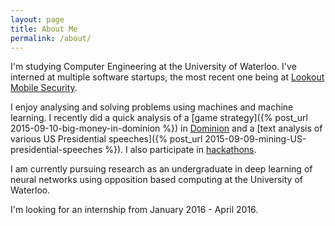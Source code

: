 ```yaml
---
layout: page
title: About Me
permalink: /about/
---
```


I'm studying Computer Engineering at the University of Waterloo. I've interned at multiple software startups, the most recent one being at [Lookout Mobile Security](https://www.lookout.com/).

I enjoy analysing and solving problems using machines and machine learning. I recently did a quick analysis of a [game strategy]({% post_url 2015-09-10-big-money-in-dominion %}) in [Dominion](https://en.wikipedia.org/wiki/Dominion_(card_game)) and a [text analysis of various US Presidential speeches]({% post_url 2015-09-09-mining-US-presidential-speeches %}). I also participate in [hackathons](http://devpost.com/shamak).

I am currently pursuing research as an undergraduate in deep learning of neural networks using opposition based computing at the University of Waterloo.

I'm looking for an internship from January 2016 - April 2016.